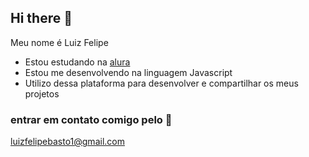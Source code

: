 ## Hi there 👋

Meu nome é Luiz Felipe

- Estou estudando na [alura](https://www.alura.com.br)
- Estou me desenvolvendo na linguagem Javascript
- Utilizo dessa plataforma para desenvolver e compartilhar os meus projetos

### entrar em contato comigo pelo 📧
luizfelipebasto1@gmail.com

